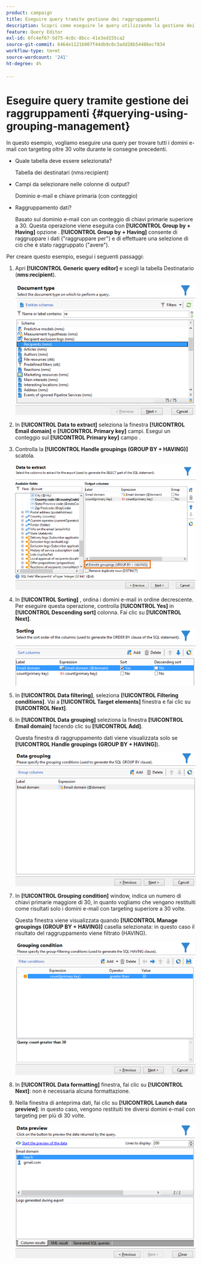```yaml
---
product: campaign
title: Eseguire query tramite gestione dei raggruppamenti
description: Scopri come eseguire le query utilizzando la gestione dei raggruppamenti
feature: Query Editor
exl-id: 6fc4ef67-5d75-4c8c-8bcc-41e3ed155ca2
source-git-commit: 6464e1121b907f44db9c0c3add28b54486ecf834
workflow-type: tm+mt
source-wordcount: '241'
ht-degree: 4%

---
```


# Eseguire query tramite gestione dei raggruppamenti {#querying-using-grouping-management}



In questo esempio, vogliamo eseguire una query per trovare tutti i domini e-mail con targeting oltre 30 volte durante le consegne precedenti.

* Quale tabella deve essere selezionata?

   Tabella dei destinatari (nms:recipient)

* Campi da selezionare nelle colonne di output?

   Dominio e-mail e chiave primaria (con conteggio)

* Raggruppamento dati?

   Basato sul dominio e-mail con un conteggio di chiavi primarie superiore a 30. Questa operazione viene eseguita con **[!UICONTROL Group by + Having]** opzione . **[!UICONTROL Group by + Having]** consente di raggruppare i dati (&quot;raggruppare per&quot;) e di effettuare una selezione di ciò che è stato raggruppato (&quot;avere&quot;).

Per creare questo esempio, esegui i seguenti passaggi:

1. Apri **[!UICONTROL Generic query editor]** e scegli la tabella Destinatario (**nms:recipient**).

   ![](assets/query_editor_02.png)

1. In **[!UICONTROL Data to extract]** seleziona la finestra **[!UICONTROL Email domain]** e **[!UICONTROL Primary key]** campi. Esegui un conteggio sul **[!UICONTROL Primary key]** campo .

1. Controlla la **[!UICONTROL Handle groupings (GROUP BY + HAVING)]** scatola.

   ![](assets/query_editor_nveau_29.png)

1. In **[!UICONTROL Sorting]** , ordina i domini e-mail in ordine decrescente. Per eseguire questa operazione, controlla **[!UICONTROL Yes]** in **[!UICONTROL Descending sort]** colonna. Fai clic su **[!UICONTROL Next]**.

   ![](assets/query_editor_nveau_70.png)

1. In **[!UICONTROL Data filtering]**, seleziona **[!UICONTROL Filtering conditions]**. Vai a **[!UICONTROL Target elements]** finestra e fai clic su **[!UICONTROL Next]**.
1. In **[!UICONTROL Data grouping]** seleziona la finestra **[!UICONTROL Email domain]** facendo clic su **[!UICONTROL Add]**.

   Questa finestra di raggruppamento dati viene visualizzata solo se **[!UICONTROL Handle groupings (GROUP BY + HAVING]**).

   ![](assets/query_editor_blocklist_04.png)

1. In **[!UICONTROL Grouping condition]** window, indica un numero di chiavi primarie maggiore di 30, in quanto vogliamo che vengano restituiti come risultati solo i domini e-mail con targeting superiore a 30 volte.

   Questa finestra viene visualizzata quando **[!UICONTROL Manage groupings (GROUP BY + HAVING)]** casella selezionata: in questo caso il risultato del raggruppamento viene filtrato (HAVING).

   ![](assets/query_editor_blocklist_05.png)

1. In **[!UICONTROL Data formatting]** finestra, fai clic su **[!UICONTROL Next]**: non è necessaria alcuna formattazione.
1. Nella finestra di anteprima dati, fai clic su **[!UICONTROL Launch data preview]**: in questo caso, vengono restituiti tre diversi domini e-mail con targeting per più di 30 volte.

   ![](assets/query_editor_blocklist_06.png)
